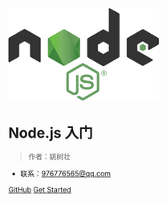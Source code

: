 <img src="./media/1200px-Node.js_logo.svg.png" width="300" alt="">

# Node.js 入门

> 作者：姚树壮

- 联系：976776565@qq.com

[GitHub](https://github.com/git-ysz/nodejs-tutorial)
[Get Started](README)
